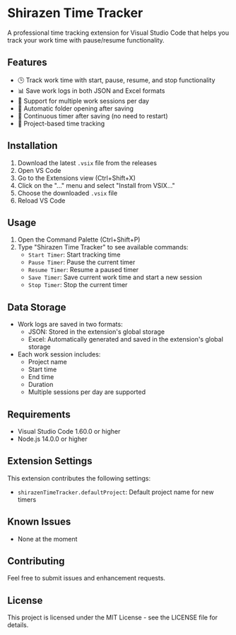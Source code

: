 # Shirazen Time Tracker

A professional time tracking extension for Visual Studio Code that helps you track your work time with pause/resume functionality.

## Features

- 🕒 Track work time with start, pause, resume, and stop functionality
- 📊 Save work logs in both JSON and Excel formats
- 📅 Support for multiple work sessions per day
- 📂 Automatic folder opening after saving
- 🔄 Continuous timer after saving (no need to restart)
- 🎯 Project-based time tracking

## Installation

1. Download the latest `.vsix` file from the releases
2. Open VS Code
3. Go to the Extensions view (Ctrl+Shift+X)
4. Click on the "..." menu and select "Install from VSIX..."
5. Choose the downloaded `.vsix` file
6. Reload VS Code

## Usage

1. Open the Command Palette (Ctrl+Shift+P)
2. Type "Shirazen Time Tracker" to see available commands:
   - `Start Timer`: Start tracking time
   - `Pause Timer`: Pause the current timer
   - `Resume Timer`: Resume a paused timer
   - `Save Timer`: Save current work time and start a new session
   - `Stop Timer`: Stop the current timer

## Data Storage

- Work logs are saved in two formats:
  - JSON: Stored in the extension's global storage
  - Excel: Automatically generated and saved in the extension's global storage
- Each work session includes:
  - Project name
  - Start time
  - End time
  - Duration
  - Multiple sessions per day are supported

## Requirements

- Visual Studio Code 1.60.0 or higher
- Node.js 14.0.0 or higher

## Extension Settings

This extension contributes the following settings:

- `shirazenTimeTracker.defaultProject`: Default project name for new timers

## Known Issues

- None at the moment



## Contributing

Feel free to submit issues and enhancement requests.

## License

This project is licensed under the MIT License - see the LICENSE file for details. 